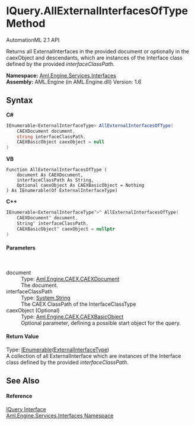 # IQuery.AllExternalInterfacesOfType Method 
AutomationML 2.1 API 

Returns all ExternalInterfaces in the provided document or optionally in the caexObject and descendants, which are instances of the Interface class defined by the provided *interfaceClassPath*.

**Namespace:**&nbsp;<a href="N_Aml_Engine_Services_Interfaces">Aml.Engine.Services.Interfaces</a><br />**Assembly:**&nbsp;AML.Engine (in AML.Engine.dll) Version: 1.6

## Syntax

**C#**<br />
``` C#
IEnumerable<ExternalInterfaceType> AllExternalInterfacesOfType(
	CAEXDocument document,
	string interfaceClassPath,
	CAEXBasicObject caexObject = null
)
```

**VB**<br />
``` VB
Function AllExternalInterfacesOfType ( 
	document As CAEXDocument,
	interfaceClassPath As String,
	Optional caexObject As CAEXBasicObject = Nothing
) As IEnumerable(Of ExternalInterfaceType)
```

**C++**<br />
``` C++
IEnumerable<ExternalInterfaceType^>^ AllExternalInterfacesOfType(
	CAEXDocument^ document, 
	String^ interfaceClassPath, 
	CAEXBasicObject^ caexObject = nullptr
)
```


#### Parameters
&nbsp;<dl><dt>document</dt><dd>Type: <a href="T_Aml_Engine_CAEX_CAEXDocument">Aml.Engine.CAEX.CAEXDocument</a><br />The document.</dd><dt>interfaceClassPath</dt><dd>Type: <a href="https://docs.microsoft.com/dotnet/api/system.string" target="_parent" rel="noopener noreferrer">System.String</a><br />The CAEX ClassPath of the InterfaceClassType</dd><dt>caexObject (Optional)</dt><dd>Type: <a href="T_Aml_Engine_CAEX_CAEXBasicObject">Aml.Engine.CAEX.CAEXBasicObject</a><br />Optional parameter, defining a possible start object for the query.</dd></dl>

#### Return Value
Type: <a href="https://docs.microsoft.com/dotnet/api/system.collections.generic.ienumerable-1" target="_parent" rel="noopener noreferrer">IEnumerable</a>(<a href="T_Aml_Engine_CAEX_ExternalInterfaceType">ExternalInterfaceType</a>)<br />A collection of all ExternalInterface which are instances of the Interface class defined by the provided *interfaceClassPath*.

## See Also


#### Reference
<a href="T_Aml_Engine_Services_Interfaces_IQuery">IQuery Interface</a><br /><a href="N_Aml_Engine_Services_Interfaces">Aml.Engine.Services.Interfaces Namespace</a><br />